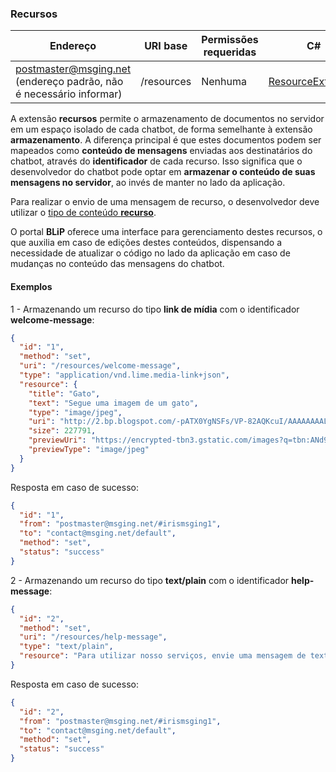 ### Recursos
| Endereço              | URI base     | Permissões requeridas       | C#              |
|-----------------------|--------------|-----------------------------|------------------
| postmaster@msging.net (endereço padrão, não é necessário informar) | /resources | Nenhuma | [ResourceExtension](https://github.com/takenet/messaginghub-client-csharp/blob/master/src/Takenet.MessagingHub.Client/Extensions/Resource/ResourceExtension.cs) |

A extensão **recursos** permite o armazenamento de documentos no servidor em um espaço isolado de cada chatbot, de forma semelhante à extensão **armazenamento**. A diferença principal é que estes documentos podem ser mapeados como **conteúdo de mensagens** enviadas aos destinatários do chatbot, através do **identificador** de cada recurso. Isso significa que o desenvolvedor do chatbot pode optar em **armazenar o conteúdo de suas mensagens no servidor**, ao invés de manter no lado da aplicação. 

Para realizar o envio de uma mensagem de recurso, o desenvolvedor deve utilizar o [tipo de conteúdo **recurso**](https://portal.blip.ai/#/docs/content-types/resource).

O portal **BLiP** oferece uma interface para gerenciamento destes recursos, o que auxilia em caso de edições destes conteúdos, dispensando a necessidade de atualizar o código no lado da aplicação em caso de mudanças no conteúdo das mensagens do chatbot.

#### Exemplos
1 - Armazenando um recurso do tipo **link de mídia** com o identificador **welcome-message**:
```json
{  
  "id": "1",
  "method": "set",
  "uri": "/resources/welcome-message",
  "type": "application/vnd.lime.media-link+json",
  "resource": {
    "title": "Gato",
    "text": "Segue uma imagem de um gato",
    "type": "image/jpeg",
    "uri": "http://2.bp.blogspot.com/-pATX0YgNSFs/VP-82AQKcuI/AAAAAAAALSU/Vet9e7Qsjjw/s1600/Cat-hd-wallpapers.jpg",
    "size": 227791,
    "previewUri": "https://encrypted-tbn3.gstatic.com/images?q=tbn:ANd9GcS8qkelB28RstsNxLi7gbrwCLsBVmobPjb5IrwKJSuqSnGX4IzX",
    "previewType": "image/jpeg"
  }
}
```
Resposta em caso de sucesso:
```json
{
  "id": "1",
  "from": "postmaster@msging.net/#irismsging1",
  "to": "contact@msging.net/default",
  "method": "set",
  "status": "success"
}
```

2 - Armazenando um recurso do tipo **text/plain** com o identificador **help-message**:
```json
{  
  "id": "2",
  "method": "set",
  "uri": "/resources/help-message",
  "type": "text/plain",
  "resource": "Para utilizar nosso serviços, envie uma mensagem de texto."
}
```
Resposta em caso de sucesso:
```json
{
  "id": "2",
  "from": "postmaster@msging.net/#irismsging1",
  "to": "contact@msging.net/default",
  "method": "set",
  "status": "success"
}
```
